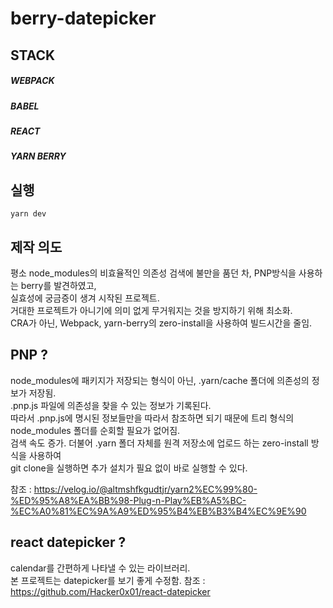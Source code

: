 # berry-datepicker   

## STACK   
##### WEBPACK     
##### BABEL   
##### REACT   
##### YARN BERRY   

## 실행   
    yarn dev

## 제작 의도   
평소 node_modules의 비효율적인 의존성 검색에 불만을 품던 차, PNP방식을 사용하는 berry를 발견하였고,   
실효성에 궁금증이 생겨 시작된 프로젝트.   
거대한 프로젝트가 아니기에 의미 없게 무거워지는 것을 방지하기 위해 최소화.   
CRA가 아닌, Webpack, yarn-berry의 zero-install을 사용하여 빌드시간을 줄임.

## PNP ?   

node_modules에 패키지가 저장되는 형식이 아닌, .yarn/cache 폴더에 의존성의 정보가 저장됨.   
.pnp.js 파일에 의존성을 찾을 수 있는 정보가 기록된다.   
따라서 .pnp.js에 명시된 정보들만을 따라서 참조하면 되기 때문에 트리 형식의 node_modules 폴더를 순회할 필요가 없어짐.   
검색 속도 증가. 더불어 .yarn 폴더 자체를 원격 저장소에 업로드 하는 zero-install 방식을 사용하여   
git clone을 실행하면 추가 설치가 필요 없이 바로 실행할 수 있다.

참조 : 
https://velog.io/@altmshfkgudtjr/yarn2%EC%99%80-%ED%95%A8%EA%BB%98-Plug-n-Play%EB%A5%BC-%EC%A0%81%EC%9A%A9%ED%95%B4%EB%B3%B4%EC%9E%90

## react datepicker ?   
calendar를 간편하게 나타낼 수 있는 라이브러리.  
본 프로젝트는 datepicker를 보기 좋게 수정함. 
참조 : 
https://github.com/Hacker0x01/react-datepicker
